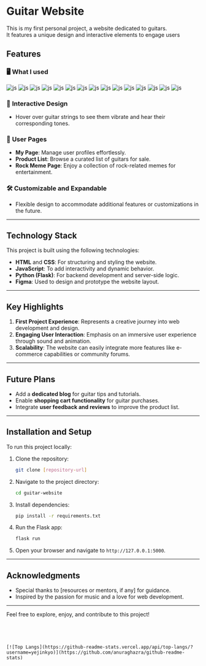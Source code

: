 
# Guitar Website

This is my first personal project, a website dedicated to guitars.<br>It features a unique design and interactive elements to engage users

## Features

### 🖥️ **What I used**
![js](https://img.shields.io/badge/Python-14354C?style=for-the-badge&logo=python&logoColor=white)
![js](https://img.shields.io/badge/HTML-239120?style=for-the-badge&logo=html5&logoColor=white)
![js](https://img.shields.io/badge/Bootstrap-563D7C?style=for-the-badge&logo=bootstrap&logoColor=white)
![js](https://img.shields.io/badge/Flask-000000?style=for-the-badge&logo=flask&logoColor=white)
![js](https://img.shields.io/badge/MySQL-00000F?style=for-the-badge&logo=mysql&logoColor=white)
![js](https://img.shields.io/badge/SQLite-07405E?style=for-the-badge&logo=sqlite&logoColor=white)
![js](https://img.shields.io/badge/Amazon_AWS-FF9900?style=for-the-badge&logo=amazonaws&logoColor=white)
![js](https://img.shields.io/badge/CSS-239120?&style=for-the-badge&logo=css3&logoColor=white)
![js](https://img.shields.io/badge/JavaScript-F7DF1E?style=for-the-badge&logo=JavaScript&logoColor=white)
![js]()
![js]()
![js]()
![js]()
![js]()
![js]()



### 🎸 **Interactive Design**
- Hover over guitar strings to see them vibrate and hear their corresponding tones.

### 📄 **User Pages**
- **My Page**: Manage user profiles effortlessly.
- **Product List**: Browse a curated list of guitars for sale.
- **Rock Meme Page**: Enjoy a collection of rock-related memes for entertainment.

### 🛠️ **Customizable and Expandable**
- Flexible design to accommodate additional features or customizations in the future.

---

## Technology Stack

This project is built using the following technologies:

- **HTML** and **CSS**: For structuring and styling the website.
- **JavaScript**: To add interactivity and dynamic behavior.
- **Python (Flask)**: For backend development and server-side logic.
- **Figma**: Used to design and prototype the website layout.

---

## Key Highlights

1. **First Project Experience**: Represents a creative journey into web development and design.
2. **Engaging User Interaction**: Emphasis on an immersive user experience through sound and animation.
3. **Scalability**: The website can easily integrate more features like e-commerce capabilities or community forums.

---

## Future Plans

- Add a **dedicated blog** for guitar tips and tutorials.
- Enable **shopping cart functionality** for guitar purchases.
- Integrate **user feedback and reviews** to improve the product list.

---

## Installation and Setup

To run this project locally:

1. Clone the repository:
   ```bash
   git clone [repository-url]
   ```
2. Navigate to the project directory:
   ```bash
   cd guitar-website
   ```
3. Install dependencies:
   ```bash
   pip install -r requirements.txt
   ```
4. Run the Flask app:
   ```bash
   flask run
   ```
5. Open your browser and navigate to `http://127.0.0.1:5000`.

---

## Acknowledgments

- Special thanks to [resources or mentors, if any] for guidance.
- Inspired by the passion for music and a love for web development.

---

Feel free to explore, enjoy, and contribute to this project!
```




[![Top Langs](https://github-readme-stats.vercel.app/api/top-langs/?username=yejinkyo)](https://github.com/anuraghazra/github-readme-stats)
